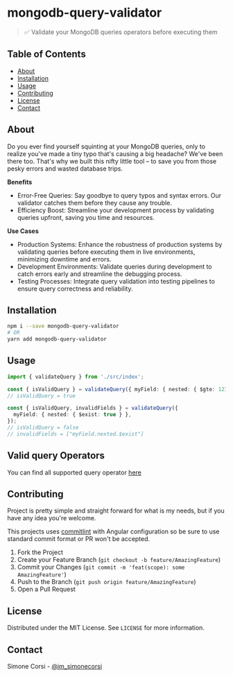 # mongodb-query-validator

<!-- ![tests](https://github.com/simonecorsi/mongodb-query-validator/workflows/test/badge.svg) -->

> ✅ Validate your MongoDB queries operators before executing them

## Table of Contents

<!-- toc -->

- [About](#about-the-project)
- [Installation](#installation)
- [Usage](#usage)
- [Contributing](#contributing)
- [License](#license)
- [Contact](#contact)

<!-- tocstop -->

## About

Do you ever find yourself squinting at your MongoDB queries, only to realize you've made a tiny typo that's causing a big headache? We've been there too. That's why we built this nifty little tool – to save you from those pesky errors and wasted database trips.

**Benefits**

- Error-Free Queries: Say goodbye to query typos and syntax errors. Our validator catches them before they cause any trouble.
- Efficiency Boost: Streamline your development process by validating queries upfront, saving you time and resources.

**Use Cases**

- Production Systems: Enhance the robustness of production systems by validating queries before executing them in live environments, minimizing downtime and errors.
- Development Environments: Validate queries during development to catch errors early and streamline the debugging process.
- Testing Processes: Integrate query validation into testing pipelines to ensure query correctness and reliability.

<!-- GETTING STARTED -->

## Installation

```sh
npm i --save mongodb-query-validator
# OR
yarn add mongodb-query-validator
```

<!-- USAGE EXAMPLES -->

## Usage

```ts
import { validateQuery } from './src/index';

const { isValidQuery } = validateQuery({ myField: { nested: { $gte: 123 } } });
// isValidQuery = true

const { isValidQuery, invalidFields } = validateQuery({
  myField: { nested: { $exist: true } },
});
// isValidQuery = false
// invalidFields = ["myField.nexted.$exist"]
```

## Valid query Operators

You can find all supported query operator [here](./src/allowed.ts)

## Contributing

Project is pretty simple and straight forward for what is my needs, but if you have any idea you're welcome.

This projects uses [commitlint](https://commitlint.js.org/) with Angular configuration so be sure to use standard commit format or PR won't be accepted.

1. Fork the Project
2. Create your Feature Branch (`git checkout -b feature/AmazingFeature`)
3. Commit your Changes (`git commit -m 'feat(scope): some AmazingFeature'`)
4. Push to the Branch (`git push origin feature/AmazingFeature`)
5. Open a Pull Request

<!-- LICENSE -->

## License

Distributed under the MIT License. See `LICENSE` for more information.

<!-- CONTACT -->

## Contact

Simone Corsi - [@im_simonecorsi](https://twitter.com/im_simonecorsi)
